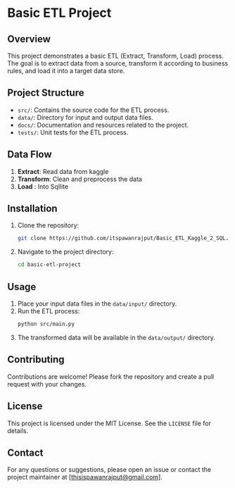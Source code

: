 # Basic ETL Project

## Overview
This project demonstrates a basic ETL (Extract, Transform, Load) process. The goal is to extract data from a source, transform it according to business rules, and load it into a target data store.

## Project Structure
- `src/`: Contains the source code for the ETL process.
- `data/`: Directory for input and output data files.
- `docs/`: Documentation and resources related to the project.
- `tests/`: Unit tests for the ETL process.

## Data Flow
1. **Extract**: Read data from kaggle 
2. **Transform**: Clean and preprocess the data
3. **Load** : Into Sqllite 

## Installation
1. Clone the repository:
    ```sh
    git clone https://github.com/itspawanrajput/Basic_ETL_Kaggle_2_SQL.git
    ```
2. Navigate to the project directory:
    ```sh
    cd basic-etl-project
    ```

## Usage
1. Place your input data files in the `data/input/` directory.
2. Run the ETL process:
    ```sh
    python src/main.py
    ```
3. The transformed data will be available in the `data/output/` directory.

## Contributing
Contributions are welcome! Please fork the repository and create a pull request with your changes.

## License
This project is licensed under the MIT License. See the `LICENSE` file for details.

## Contact
For any questions or suggestions, please open an issue or contact the project maintainer at [thisispawanrajput@gmail.com].
